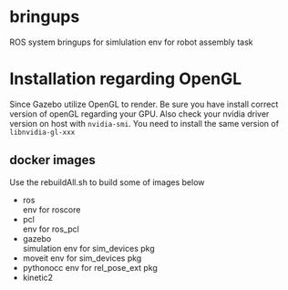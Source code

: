 # bringups
ROS system bringups for simlulation env for robot assembly task

# Installation regarding OpenGL
Since Gazebo utilize OpenGL to render. Be sure you have install correct version of openGL regarding your GPU. Also check your nvidia driver version on host with `nvidia-smi`. You need to install the same version of `libnvidia-gl-xxx`

## docker images  
Use the rebuildAll.sh to build some of images below
- ros  
    env for roscore
- pcl  
    env for ros_pcl
- gazebo  
    simulation env for sim_devices pkg
- moveit 
    env for sim_devices pkg
- pythonocc
    env for rel_pose_ext pkg
- kinetic2  
